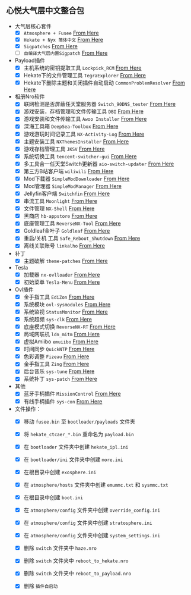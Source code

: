 

## 心悦大气层中文整合包


  - 大气层核心套件
    - [x] `Atmosphere + Fusee` [From Here](https://github.com/Atmosphere-NX/Atmosphere/releases/latest)
    - [x] `Hekate + Nyx 简体中文` [From Here](https://github.com/easyworld/hekate/releases/latest)
    - [x] `Sigpatches` [From Here](https://gbatemp.net/threads/sigpatches-for-atmosphere-hekate-fss0-fusee-package3.571543/)
    - [ ] `自编译大气层内置Sigpatch` [From Here]()
  - Payload插件
    - [x] 主机系统的密钥提取工具 `Lockpick_RCM` [From Here](https://github.com/Decscots/Lockpick_RCM/releases/latest)
    - [x] Hekate下的文件管理工具 `TegraExplorer` [From Here](https://github.com/zdm65477730/TegraExplorer/releases/latest)
    - [x] Hekate下删除主题和关闭插件自动启动 `CommonProblemResolver` [From Here](https://github.com/zdm65477730/CommonProblemResolver/releases/latest)
  - 相册Nro软件
    - [x] 联网检测是否屏蔽任天堂服务器 `Switch_90DNS_tester` [From Here](https://github.com/meganukebmp/Switch_90DNS_tester/releases/latest)
    - [x] 游戏安装，存档管理和文件传输工具 `DBI` [From Here](https://github.com/rashevskyv/dbi/releases/latest)
    - [x] 游戏安装和文件传输工具 `Awoo Installer` [From Here](https://github.com/dragonflylee/Awoo-Installer/releases/latest)
    - [x] 深海工具箱 `DeepSea-Toolbox` [From Here](https://github.com/Team-Neptune/DeepSea-Toolbox/releases/latest)
    - [x] 游戏游玩时间记录工具 `NX-Activity-Log` [From Here](https://github.com/zdm65477730/NX-Activity-Log/releases/latest)
    - [x] 主题安装工具 `NXThemesInstaller` [From Here](https://github.com/exelix11/SwitchThemeInjector/releases/latest)
    - [x] 游戏存档管理工具 `JKSV` [From Here](https://github.com/J-D-K/JKSV/releases/latest)
    - [x] 系统切换工具 `tencent-switcher-gui` [From Here](https://github.com/CaiMiao/Tencent-switcher-GUI/releases/latest)
    - [x] 多工具合一任天堂Switch更新器 `aio-switch-updater` [From Here](https://github.com/HamletDuFromage/aio-switch-updater/releases/latest)
    - [x] 第三方B站客户端 `wiliwili` [From Here](https://github.com/xfangfang/wiliwili/releases/latest)
    - [x] Mod下载器 `SimpleModDownloader` [From Here](https://github.com/PoloNX/SimpleModDownloader/releases/latest)
    - [x] Mod管理器 `SimpleModManager` [From Here](https://github.com/nadrino/SimpleModManager/releases/latest)
    - [x] Jellyfin客户端 `Switchfin` [From Here](https://github.com/dragonflylee/switchfin/releases/latest)
    - [x] 串流工具 `Moonlight` [From Here](https://github.com/XITRIX/Moonlight-Switch/releases/latest)
    - [x] 文件管理 `NX-Shell` [From Here](https://www.tekqart.com/thread-222735-1-1.html)
    - [x] 黑商店 `hb-appstore`  [From Here](https://github.com/fortheusers/hb-appstore/releases/latest)
    - [x] 底座管理工具 `ReverseNX-Tool`  [From Here](https://github.com/masagrator/ReverseNX-Tool/releases/latest)
    - [x] Goldleaf金叶子 `Goldleaf` [From Here](https://github.com/XorTroll/Goldleaf/releases/latest)
    - [x] 重启/关机 工具 `Safe_Reboot_Shutdown` [From Here](https://github.com/dezem/Safe_Reboot_Shutdown/releases/latest)
    - [x] 离线关联账号 `linkalho` [From Here](https://github.com/)

  - 补丁
    - [x] 主题破解 `theme-patches` [From Here](https://github.com/exelix11/theme-patches)
  - Tesla
    - [x] 加载器 `nx-ovlloader` [From Here](https://www.tekqart.com/thread-222735-1-1.html)
    - [x] 初始菜单 `Tesla-Menu` [From Here](https://www.tekqart.com/thread-222735-1-1.html)
  - Ovl插件
    - [x] 金手指工具 `EdiZon` [From Here](https://www.tekqart.com/thread-222735-1-1.html)
    - [x] 系统模块 `ovl-sysmodules` [From Here](https://www.tekqart.com/thread-222735-1-1.html)
    - [x] 系统监视 `StatusMonitor` [From Here](https://www.tekqart.com/thread-222735-1-1.html)
    - [x] 系统超频 `sys-clk` [From Here](https://www.tekqart.com/thread-222735-1-1.html)
    - [x] 底座模式切换 `ReverseNX-RT` [From Here](https://www.tekqart.com/thread-222735-1-1.html)
    - [x] 局域网联机 `ldn_mitm` [From Here](https://www.tekqart.com/thread-222735-1-1.html)
    - [x] 虚拟Amiibo `emuiibo` [From Here](https://www.tekqart.com/thread-222735-1-1.html)
    - [x] 时间同步 `QuickNTP` [From Here](https://www.tekqart.com/thread-222735-1-1.html)
    - [x] 色彩调整 `Fizeau` [From Here](https://www.tekqart.com/thread-222735-1-1.html)
    - [x] 金手指工具 `Zing` [From Here](https://www.tekqart.com/thread-222735-1-1.html)
    - [x] 后台音乐 `sys-tune` [From Here](https://www.tekqart.com/thread-370954-1-1.html)
    - [x] 系统补丁 `sys-patch` [From Here](https://github.com/impeeza/sys-patch/releases/latest)
  - 其他
    - [x] 蓝牙手柄插件 `MissionControl` [From Here](https://github.com/ndeadly/MissionControl/releases/latest)
    - [x] 有线手柄插件 `sys-con` [From Here](https://github.com/o0Zz/sys-con/releases/latest)

- 文件操作：
    - [x] 移动 `fusee.bin` 至 `bootloader/payloads` 文件夹
    - [x] 将 `hekate_ctcaer_*.bin` 重命名为 `payload.bin`
    - [x] 在 `bootloader` 文件夹中创建 `hekate_ipl.ini`
    - [x] 在 `bootloader/ini` 文件夹中创建 `more.ini`
    - [x] 在根目录中创建 `exosphere.ini`
    - [x] 在 `atmosphere/hosts` 文件夹中创建 `emummc.txt` 和 `sysmmc.txt`
    - [x] 在根目录中创建 `boot.ini`
    - [x] 在 `atmosphere/config` 文件夹中创建 `override_config.ini`
    - [x] 在 `atmosphere/config` 文件夹中创建 `stratosphere.ini`
    - [x] 在 `atmosphere/config` 文件夹中创建 `system_settings.ini`
    - [x] 删除 `switch` 文件夹中 `haze.nro`
    - [x] 删除 `switch` 文件夹中 `reboot_to_hekate.nro`
    - [x] 删除 `switch` 文件夹中 `reboot_to_payload.nro`
    - [x] 删除 `插件自启动` 

